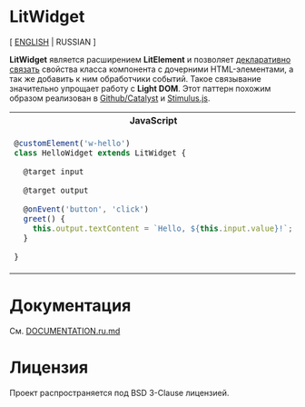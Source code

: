 
# LitWidget

[ [ENGLISH](./README.md) | RUSSIAN ]

**LitWidget** является расширением **LitElement** и позволяет [декларативно связать](#декларативная-привязка) свойства класса компонента с дочерними HTML-элементами, а так же добавить к ним обработчики событий. Такое связывание значительно упрощает работу с **Light DOM**. Этот паттерн похожим образом реализован в [Github/Catalyst](https://catalyst.rocks/) и [Stimulus.js](https://stimulus.hotwired.dev/).

<table>
<tr>
  <th>JavaScript</th>
  <th>HTML</th>
</tr>
<tr>
  <td valign="top">

```js
@customElement('w-hello')
class HelloWidget extends LitWidget {

  @target input

  @target output

  @onEvent('button', 'click')
  greet() {
    this.output.textContent = `Hello, ${this.input.value}!`;
  }

}
```
  </td>
  <td valign="top">

```html
<w-hello>
  <input data-target="w-hello.input" type="text" />

  <button data-target="w-hello.button">
    Greet
  </button>

  <span data-target="w-hello.output"></span>
</w-hello>
```
  </td>
</tr>
</table>

# Документация

См. [DOCUMENTATION.ru.md](DOCUMENTATION.ru.md)

# Лицензия

Проект распространяется под BSD 3-Clause лицензией.
